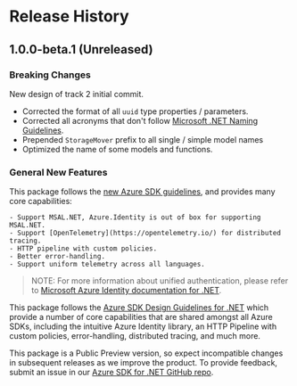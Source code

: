 # Release History

## 1.0.0-beta.1 (Unreleased)

### Breaking Changes

New design of track 2 initial commit.
- Corrected the format of all `uuid` type properties / parameters.
- Corrected all acronyms that don't follow [Microsoft .NET Naming Guidelines](https://docs.microsoft.com/dotnet/standard/design-guidelines/naming-guidelines).
- Prepended `StorageMover` prefix to all single / simple model names
- Optimized the name of some models and functions.

### General New Features

This package follows the [new Azure SDK guidelines](https://azure.github.io/azure-sdk/general_introduction.html), and provides many core capabilities:

    - Support MSAL.NET, Azure.Identity is out of box for supporting MSAL.NET.
    - Support [OpenTelemetry](https://opentelemetry.io/) for distributed tracing.
    - HTTP pipeline with custom policies.
    - Better error-handling.
    - Support uniform telemetry across all languages.

> NOTE: For more information about unified authentication, please refer to [Microsoft Azure Identity documentation for .NET](https://docs.microsoft.com//dotnet/api/overview/azure/identity-readme?view=azure-dotnet).

This package follows the [Azure SDK Design Guidelines for .NET](https://azure.github.io/azure-sdk/dotnet_introduction.html) which provide a number of core capabilities that are shared amongst all Azure SDKs, including the intuitive Azure Identity library, an HTTP Pipeline with custom policies, error-handling, distributed tracing, and much more.

This package is a Public Preview version, so expect incompatible changes in subsequent releases as we improve the product. To provide feedback, submit an issue in our [Azure SDK for .NET GitHub repo](https://github.com/Azure/azure-sdk-for-net/issues).